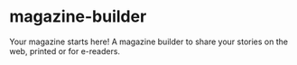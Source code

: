 # magazine-builder
Your magazine starts here! A magazine builder to share your stories on the web, printed or for e-readers.
